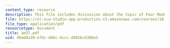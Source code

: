 ```yaml
---
content_type: resource
description: This file includes discussion about the topic of Four Model examples.
file: https://ol-ocw-studio-app-production.s3.amazonaws.com/courses/18-086-mathematical-methods-for-engineers-ii-spring-2006/d9ad8a20efdcd46c4cccd981bc4306e5_am37.pdf
file_type: application/pdf
resourcetype: Document
title: am37.pdf
uid: d9ad8a20-efdc-d46c-4ccc-d981bc4306e5
---
```

